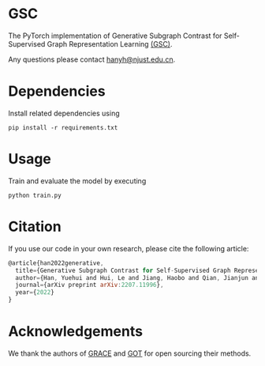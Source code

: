 # GSC
The PyTorch implementation of Generative Subgraph Contrast for Self-Supervised Graph Representation Learning [(GSC)](https://arxiv.org/pdf/2207.11996.pdf).

Any questions please contact hanyh@njust.edu.cn.

# Dependencies
Install related dependencies using

`pip install -r requirements.txt`

# Usage
Train and evaluate the model by executing

`python train.py`


# Citation
If you use our code in your own research, please cite the following article:
```javascript
@article{han2022generative,
  title={Generative Subgraph Contrast for Self-Supervised Graph Representation Learning},
  author={Han, Yuehui and Hui, Le and Jiang, Haobo and Qian, Jianjun and Xie, Jin},
  journal={arXiv preprint arXiv:2207.11996},
  year={2022}
}
```


# Acknowledgements

We thank the authors of [GRACE](https://github.com/CRIPAC-DIG/GRACE) and [GOT](https://github.com/LiqunChen0606/Graph-Optimal-Transport) for open sourcing their methods.

